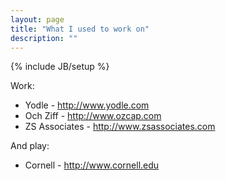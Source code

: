 ```yaml
---
layout: page
title: "What I used to work on"
description: ""
---
```

{% include JB/setup %}

Work:

- Yodle - <a href="http://www.yodle.com">http://www.yodle.com</a>
- Och Ziff - <a href="http://www.ozcap.com">http://www.ozcap.com</a>
- ZS Associates - <a href="http://www.zsassociates.com">http://www.zsassociates.com</a>

And play:

- Cornell - <a href="http://www.cornell.edu">http://www.cornell.edu</a>